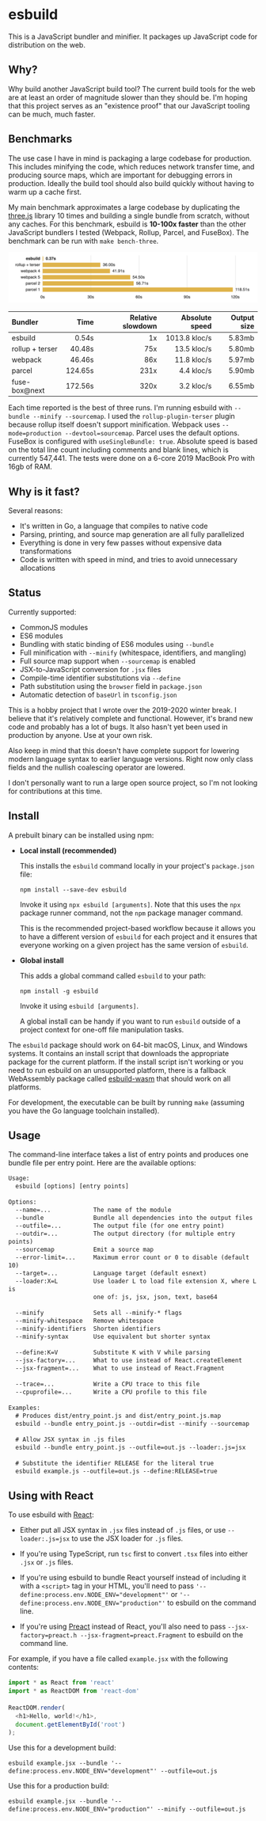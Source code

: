 # esbuild

This is a JavaScript bundler and minifier. It packages up JavaScript code for distribution on the web.

## Why?

Why build another JavaScript build tool? The current build tools for the web are at least an order of magnitude slower than they should be. I'm hoping that this project serves as an "existence proof" that our JavaScript tooling can be much, much faster.

## Benchmarks

The use case I have in mind is packaging a large codebase for production. This includes minifying the code, which reduces network transfer time, and producing source maps, which are important for debugging errors in production. Ideally the build tool should also build quickly without having to warm up a cache first.

My main benchmark approximates a large codebase by duplicating the [three.js](https://github.com/mrdoob/three.js) library 10 times and building a single bundle from scratch, without any caches. For this benchmark, esbuild is **10-100x faster** than the other JavaScript bundlers I tested (Webpack, Rollup, Parcel, and FuseBox). The benchmark can be run with `make bench-three`.

![](images/benchmark.png)

| Bundler         |    Time | Relative slowdown | Absolute speed | Output size |
| :-------------- | ------: | ----------------: | -------------: | ----------: |
| esbuild         |   0.54s |                1x |  1013.8 kloc/s |      5.83mb |
| rollup + terser |  40.48s |               75x |    13.5 kloc/s |      5.80mb |
| webpack         |  46.46s |               86x |    11.8 kloc/s |      5.97mb |
| parcel          | 124.65s |              231x |     4.4 kloc/s |      5.90mb |
| fuse-box@next   | 172.56s |              320x |     3.2 kloc/s |      6.55mb |

Each time reported is the best of three runs. I'm running esbuild with `--bundle --minify --sourcemap`. I used the `rollup-plugin-terser` plugin because rollup itself doesn't support minification. Webpack uses `--mode=production --devtool=sourcemap`. Parcel uses the default options. FuseBox is configured with `useSingleBundle: true`. Absolute speed is based on the total line count including comments and blank lines, which is currently 547,441. The tests were done on a 6-core 2019 MacBook Pro with 16gb of RAM.

## Why is it fast?

Several reasons:

* It's written in Go, a language that compiles to native code
* Parsing, printing, and source map generation are all fully parallelized
* Everything is done in very few passes without expensive data transformations
* Code is written with speed in mind, and tries to avoid unnecessary allocations

## Status

Currently supported:

* CommonJS modules
* ES6 modules
* Bundling with static binding of ES6 modules using `--bundle`
* Full minification with `--minify` (whitespace, identifiers, and mangling)
* Full source map support when `--sourcemap` is enabled
* JSX-to-JavaScript conversion for `.jsx` files
* Compile-time identifier substitutions via `--define`
* Path substitution using the `browser` field in `package.json`
* Automatic detection of `baseUrl` in `tsconfig.json`

This is a hobby project that I wrote over the 2019-2020 winter break. I believe that it's relatively complete and functional. However, it's brand new code and probably has a lot of bugs. It also hasn't yet been used in production by anyone. Use at your own risk.

Also keep in mind that this doesn't have complete support for lowering modern language syntax to earlier language versions. Right now only class fields and the nullish coalescing operator are lowered.

I don't personally want to run a large open source project, so I'm not looking for contributions at this time.

## Install

A prebuilt binary can be installed using npm:

* **Local install (recommended)**

    This installs the `esbuild` command locally in your project's `package.json` file:

    ```
    npm install --save-dev esbuild
    ```

    Invoke it using `npx esbuild [arguments]`. Note that this uses the `npx` package runner command, not the `npm` package manager command.

    This is the recommended project-based workflow because it allows you to have a different version of `esbuild` for each project and it ensures that everyone working on a given project has the same version of `esbuild`.

* **Global install**

    This adds a global command called `esbuild` to your path:

    ```
    npm install -g esbuild
    ```

    Invoke it using `esbuild [arguments]`.

    A global install can be handy if you want to run `esbuild` outside of a project context for one-off file manipulation tasks.

The `esbuild` package should work on 64-bit macOS, Linux, and Windows systems. It contains an install script that downloads the appropriate package for the current platform. If the install script isn't working or you need to run esbuild on an unsupported platform, there is a fallback WebAssembly package called [esbuild-wasm](https://npmjs.com/package/esbuild-wasm) that should work on all platforms.

For development, the executable can be built by running `make` (assuming you have the Go language toolchain installed).

## Usage

The command-line interface takes a list of entry points and produces one bundle file per entry point. Here are the available options:

```
Usage:
  esbuild [options] [entry points]

Options:
  --name=...            The name of the module
  --bundle              Bundle all dependencies into the output files
  --outfile=...         The output file (for one entry point)
  --outdir=...          The output directory (for multiple entry points)
  --sourcemap           Emit a source map
  --error-limit=...     Maximum error count or 0 to disable (default 10)
  --target=...          Language target (default esnext)
  --loader:X=L          Use loader L to load file extension X, where L is
                        one of: js, jsx, json, text, base64

  --minify              Sets all --minify-* flags
  --minify-whitespace   Remove whitespace
  --minify-identifiers  Shorten identifiers
  --minify-syntax       Use equivalent but shorter syntax

  --define:K=V          Substitute K with V while parsing
  --jsx-factory=...     What to use instead of React.createElement
  --jsx-fragment=...    What to use instead of React.Fragment

  --trace=...           Write a CPU trace to this file
  --cpuprofile=...      Write a CPU profile to this file

Examples:
  # Produces dist/entry_point.js and dist/entry_point.js.map
  esbuild --bundle entry_point.js --outdir=dist --minify --sourcemap

  # Allow JSX syntax in .js files
  esbuild --bundle entry_point.js --outfile=out.js --loader:.js=jsx

  # Substitute the identifier RELEASE for the literal true
  esbuild example.js --outfile=out.js --define:RELEASE=true
```

## Using with React

To use esbuild with [React](https://reactjs.org/):

* Either put all JSX syntax in `.jsx` files instead of `.js` files, or use `--loader:.js=jsx` to use the JSX loader for `.js` files.

* If you're using TypeScript, run `tsc` first to convert `.tsx` files into either `.jsx` or `.js` files.

* If you're using esbuild to bundle React yourself instead of including it with a `<script>` tag in your HTML, you'll need to pass `'--define:process.env.NODE_ENV="development"'` or `'--define:process.env.NODE_ENV="production"'` to esbuild on the command line.

* If you're using [Preact](https://preactjs.com/) instead of React, you'll also need to pass `--jsx-factory=preact.h --jsx-fragment=preact.Fragment` to esbuild on the command line.

For example, if you have a file called `example.jsx` with the following contents:

```js
import * as React from 'react'
import * as ReactDOM from 'react-dom'

ReactDOM.render(
  <h1>Hello, world!</h1>,
  document.getElementById('root')
);
```

Use this for a development build:

```
esbuild example.jsx --bundle '--define:process.env.NODE_ENV="development"' --outfile=out.js
```

Use this for a production build:

```
esbuild example.jsx --bundle '--define:process.env.NODE_ENV="production"' --minify --outfile=out.js
```
